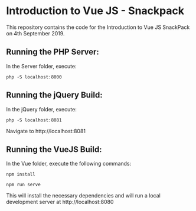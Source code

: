 # Introduction to Vue JS - Snackpack

This repository contains the code for the Introduction to Vue JS SnackPack on 4th September 2019.

## Running the PHP Server:

In the Server folder, execute:

`php -S localhost:8000`

## Running the jQuery Build:

In the jQuery folder, execute:

`php -S localhost:8081`

Navigate to http://localhost:8081

## Running the VueJS Build:

In the Vue folder, execute the following commands:

`npm install`

`npm run serve`

This will install the necessary dependencies and will run a local development server at http://localhost:8080
